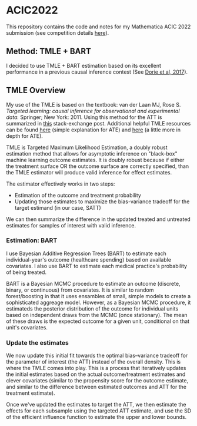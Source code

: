 # ACIC2022

This repository contains the code and notes for my Mathematica ACIC 2022 submission (see competition details [here](https://acic2022.mathematica.org/)). 

## Method: TMLE + BART

I decided to use TMLE + BART estimation based on its excellent performance in a previous causal inference contest (See [Dorie et al, 2017](https://arxiv.org/pdf/1707.02641.pdf)). 

## TMLE Overview

My use of the TMLE is based on the textbook: van der Laan MJ, Rose S. _Targeted learning: causal inference for observational and experimental data._ Springer; New York: 2011. Using this method for the ATT is summarized in [this](https://stats.stackexchange.com/questions/520472/can-targeted-maximum-likelihood-estimation-find-the-average-treatment-effect-on) stack-exchange post. Additional helpful TMLE resources can be found [here](https://www.khstats.com/blog/tmle/tutorial/) (simple explanation for ATE) and [here](https://ehsanx.github.io/TMLEworkshop/tmle.html#step-5-estimate-epsilon) (a little more in depth for ATE).

TMLE is Targeted Maximum Likelihood Estimation, a doubly robust estimation method that allows for asymptotic inference on "black-box" machine learning outcome estimates. It is doubly robust because if either the treatment surface OR the outcome surface are correctly specified, than the TMLE estimator will produce valid inference for effect estimates. 

The estimator effectively works in two steps: 
- Estimation of the outcome and treatment probability
- Updating those estimates to maximize the bias-variance tradeoff for the target estimand (in our case, SATT)

We can then summarize the difference in the updated treated and untreated estimates for samples of interest with valid inference. 

### Estimation: BART

I use Bayesian Additive Regression Trees (BART) to estimate each individual-year's outcome (healthcare spending) based on available covariates. I also use BART to estimate each medical practice's probability of being treated. 

BART is a Bayesian MCMC procedure to estimate an outcome (discrete, binary, or continuous) from covariates. It is similar to random forest/boosting in that it uses ensambles of small, simple models to create a sophisticated aggreage model. However, as a Bayesian MCMC procedure, it estimateds the posterior distribution of the outcome for individual units based on independent draws from the MCMC (once stationary). The mean of these draws is the expected outcome for a given unit, conditional on that unit's covariates. 

### Update the estimates

We now update this initial fit towards the optimal bias–variance tradeoff for the parameter of interest (the ATT) instead of the overall density. This is where the TMLE comes into play. This is a process that iteratively updates the initial estimates based on the actual outcome/treatment estimates and clever covariates (similar to the propensity score for the outcome estimate, and similar to the difference between estimated outcomes and ATT for the treatment estimate). 

Once we've updated the estimates to target the ATT, we then estimate the effects for each subsample using the targeted ATT estimate, and use the SD of the efficient influence function to estimate the upper and lower bounds. 





